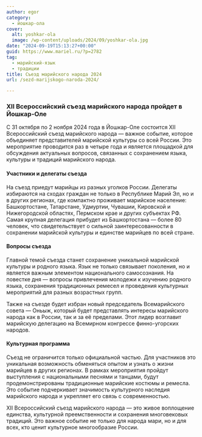 ```yaml
---
author: egor
category:
  - йошкар-ола
cover:
  alt: yoshkar-ola
  image: /wp-content/uploads/2024/09/yoshkar-ola.jpg
date: "2024-09-19T15:13:27+00:00"
guid: https://www.mariel.ru/?p=2782
tag:
  - марийский-язык
  - традиции
title: Съезд марийского народа 2024
url: /sezd-marijskogo-naroda-2024/

---
```

### XII Всероссийский съезд марийского народа пройдет в Йошкар-Оле

С 31 октября по 2 ноября 2024 года в Йошкар-Оле состоится XII Всероссийский съезд марийского народа — важное событие, которое объединяет представителей марийской культуры со всей России. Это мероприятие проводится раз в четыре года и является площадкой для обсуждения актуальных вопросов, связанных с сохранением языка, культуры и традиций марийского народа.

#### Участники и делегаты съезда

На съезд приедут марийцы из разных уголков России. Делегаты избираются на сходах граждан не только в Республике Марий Эл, но и в других регионах, где компактно проживает марийское население: Башкортостане, Татарстане, Удмуртии, Чувашии, Кировской и Нижегородской областях, Пермском крае и других субъектах РФ. Самая крупная делегация прибудет из Башкортостана — более 80 человек, что свидетельствует о сильной заинтересованности в сохранении марийской культуры и единстве марийцев по всей стране.

#### Вопросы съезда

Главной темой съезда станет сохранение уникальной марийской культуры и родного языка. Язык не только связывает поколения, но и является важным элементом национального самосознания. На повестке дня — вопросы привлечения молодежи к изучению родного языка, сохранения традиционных ремесел и проведения культурных мероприятий для разных возрастных групп.

Также на съезде будет избран новый председатель Всемарийского совета — Оньыж, который будет представлять интересы марийского народа как в России, так и за её пределами. Этот лидер возглавит марийскую делегацию на Всемирном конгрессе финно-угорских народов.

#### Культурная программа

Съезд не ограничится только официальной частью. Для участников это уникальная возможность обменяться опытом и узнать о жизни марийцев в других регионах. В рамках мероприятия пройдут выступления с национальными песнями и танцами, будут продемонстрированы традиционные марийские костюмы и ремесла. Это событие подчеркивает значимость культурного наследия марийского народа и укрепляет его связь с современностью.

XII Всероссийский съезд марийского народа — это живое воплощение единства, культурной преемственности и сохранения многовековых традиций. Это важное событие не только для народа мари, но и для всех, кто ценит культурное многообразие России.
